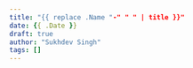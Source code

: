 ```yaml
---
title: "{{ replace .Name "-" " " | title }}"
date: {{ .Date }}
draft: true
author: "Sukhdev Singh"
tags: []
---
```

